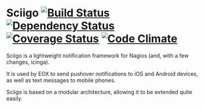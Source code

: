 # Sciigo [![Build Status](https://travis-ci.org/EOX-A/sciigo.png)](https://travis-ci.org/EOX-A/sciigo) [![Dependency Status](https://gemnasium.com/EOX-A/sciigo.png)](https://gemnasium.com/EOX-A/sciigo) [![Coverage Status](https://coveralls.io/repos/EOX-A/sciigo/badge.png?branch=master)](https://coveralls.io/r/EOX-A/sciigo) [![Code Climate](https://codeclimate.com/badge.png)](https://codeclimate.com/github/EOX-A/sciigo)

Sciigo is a lightweight notification framework for Nagios (and, with a few changes, icinga). 

It is used by EOX to send pushover notifications to iOS and Android devices, as well as text messages to mobile phones.

Sciigo is based on a modular architecture, allowing it to be extended quite easily.
